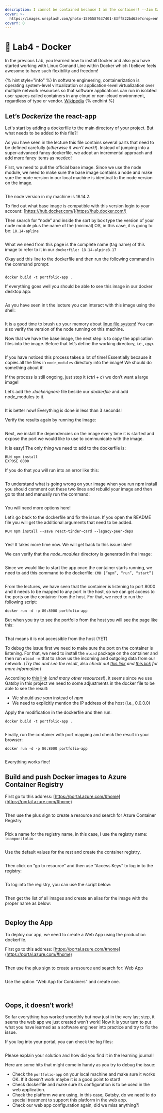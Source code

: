```yaml
---
description: I cannot be contained because I am the container! --Jim Carrey
cover: >-
  https://images.unsplash.com/photo-1595587637401-83ff822bd63e?crop=entropy&cs=srgb&fm=jpg&ixid=M3wxOTcwMjR8MHwxfHNlYXJjaHw0fHxjb250YWluZXJ8ZW58MHx8fHwxNjkyOTkxNDgwfDA&ixlib=rb-4.0.3&q=85
coverY: 0
---
```


# 🎁 Lab4 - Docker

In the previous Lab, you learned how to install Docker and also you have started working with Linux Comand Line within Docker which I believe feels awesome to have such flexibility and freedom!&#x20;

{% hint style="info" %}
In software engineering, containerization is operating system-level virtualization or application-level virtualization over multiple network resources so that software applications can run in isolated user spaces called containers in any cloud or non-cloud environment, regardless of type or vendor. [Wikipedia](https://en.wikipedia.org/wiki/Containerization\_\(computing\))
{% endhint %}

&#x20;

## Let’s _Dockerize_ the react-app

&#x20;

Let's start by adding a dockerfile to the main directory of your project. But what needs to be added to this file?!

As you have seen in the lecture this file contains several parts that need to be defined carefully (_otherwise it won’t work!_). Instead of jumping into a super-advanced fancy dockerfile, we adopt an incremental approach and add more fancy items as needed!

First, we need to pull the official base image. Since we use the node module, we need to make sure the base image contains a node and make sure the node version in our local machine is identical to the node version on the image.

&#x20;

<figure><img src="../.gitbook/assets/image (19) (1) (1) (1) (1).png" alt=""><figcaption></figcaption></figure>

The node version in my machine is 18.14.2.

To find out what base image is compatible with this version login to your account: [https://hub.docker.com/](https://hub.docker.com/)

Then search for “node” and inside the sort by box type the version of your node module plus the name of the (minimal) OS, in this case, it is going to be: `18.14-apline`

<figure><img src="../.gitbook/assets/image (20) (1) (1) (1) (1).png" alt=""><figcaption></figcaption></figure>

What we need from this page is the complete name (tag name) of this image to refer to it in our `dockerfile: 18.14-alpine3.17`

Okay add this line to the dockerfile and then run the following command in the command prompt:

<figure><img src="../.gitbook/assets/image (21) (1) (1) (1) (1).png" alt=""><figcaption></figcaption></figure>

&#x20;

```
docker build -t portfolio-app .
```

&#x20;

If everything goes well you should be able to see this image in our docker desktop app:

<figure><img src="../.gitbook/assets/image (22) (1) (1) (1) (1).png" alt=""><figcaption></figcaption></figure>

&#x20;

As you have seen in t the lecture you can interact with this image using the shell:

<figure><img src="../.gitbook/assets/image (23) (1) (1) (1) (1).png" alt=""><figcaption></figcaption></figure>

&#x20;

It is a good time to brush up your memory about [linux file system](https://www.linuxfoundation.org/blog/blog/classic-sysadmin-the-linux-filesystem-explained)! You can also verify the version of the node running on this machine.

&#x20;

Now that we have the base image, the next step is to copy the application files into the image. Before that let’s define the working directory, i.e., _app_.

&#x20;

<figure><img src="../.gitbook/assets/image (24) (1) (1) (1) (1).png" alt=""><figcaption></figcaption></figure>

&#x20;

If you have noticed this process takes a lot of time! Essentially because it copies all the files in `node_modules` directory into the image! We should do something about it!

If the process is still ongoing, just stop it (_ctrl + c_) we don’t want a large image!

Let’s add the ._dockerignore_ file beside our _dockerfile_ and add node\_modules to it.

<figure><img src="../.gitbook/assets/image (25) (1) (1) (1) (1).png" alt=""><figcaption></figcaption></figure>

It is better now! Everything is done in less than 3 seconds!

&#x20;

Verify the results again by running the image:

<figure><img src="../.gitbook/assets/image (26) (1) (1) (1) (1).png" alt=""><figcaption></figcaption></figure>

Next, we install the dependencies on the image every time it is started and expose the port we would like to use to communicate with the image.



It is easy! The only thing we need to add to the dockerfile is:

```
RUN npm install
EXPOSE 8000
```

&#x20;

If you do that you will run into an error like this:

<figure><img src="../.gitbook/assets/image (27) (1) (1) (1) (1).png" alt=""><figcaption></figcaption></figure>

To understand what is going wrong on your image when you run npm install you should comment out these two lines and rebuild your image and then go to that and manually run the command:

<figure><img src="../.gitbook/assets/image (28) (1) (1) (1) (1).png" alt=""><figcaption></figcaption></figure>

You will need more options here!

Let’s go back to the dockerfile and fix the issue. If you open the README file you will get the additional arguments that need to be added.

```
RUN npm install --save react-tinder-card --legacy-peer-deps
```

<figure><img src="../.gitbook/assets/image (29) (1) (1) (1) (1).png" alt=""><figcaption></figcaption></figure>

&#x20;

Yes! It takes more time now. We will get back to this issue later!

&#x20;

We can verify that the _node\_modules_ directory is generated in the image:

<figure><img src="../.gitbook/assets/image (30) (1) (1) (1) (1).png" alt=""><figcaption></figcaption></figure>

Since we would like to start the app once the container starts running, we need to add this command to the dockerfile: `CMD [“npm”, “run”, “start”]`

&#x20;

<figure><img src="../.gitbook/assets/image (31) (1) (1) (1) (1).png" alt=""><figcaption></figcaption></figure>

&#x20;

From the lectures, we have seen that the container is listening to port 8000 and it needs to be mapped to any port in the host, so we can get access to the ports on the container from the host. For that, we need to run the following script:

&#x20;

```
docker run -d -p 80:8000 portfolio-app
```

&#x20;

But when you try to see the portfolio from the host you will see the page like this:

<figure><img src="../.gitbook/assets/image (32) (1) (1) (1) (1).png" alt=""><figcaption></figcaption></figure>

&#x20;

That means it is not accessible from the host (YET)

&#x20;

To debug the issue first we need to make sure the port on the container is listening. For that, we need to install the `nload` package on the container and then run `nload -m` that to show us the incoming and outgoing data from our network. (_Try this and see the result_, also _check out_ [_this link_](https://alpine.pkgs.org/3.15/alpine-main-aarch64/nload-0.7.4-r3.apk.html) _and_ [_this link_](https://linux-tips.us/monitor-bandwidth-with-nload/) _for more information_)

&#x20;

According to [this link](https://www.parinda.dev/blog/gatsbyjs-with-headless-cms-part-1-04122020/) (_and many other resources!_), it seems since we use Gatsby in this project we need to some adjustments in the docker file to be able to see the result:

* We should use _yarn_ instead of _npm_
* We need to explicitly mention the IP address of the host (i.e., 0.0.0.0)

Apply the modification in the dockerfile and then run:

```
docker build -t portfolio-app .
```

&#x20;

<figure><img src="../.gitbook/assets/image (33) (1) (1) (1) (1).png" alt=""><figcaption></figcaption></figure>

&#x20;

Finally, run the container with port mapping and check the result in your browser:

```
docker run -d -p 80:8000 portfolio-app
```

&#x20;

<figure><img src="../.gitbook/assets/image (34) (1) (1) (1) (1).png" alt=""><figcaption></figcaption></figure>

&#x20;

Everything works fine!

&#x20;

## Build and push Docker images to Azure Container Registry

&#x20;

First go to this address: [https://portal.azure.com/#home](https://portal.azure.com/#home)

<figure><img src="../.gitbook/assets/image (35) (1) (1) (1) (1).png" alt=""><figcaption></figcaption></figure>

&#x20;

Then use the plus sign to create a resource and search for Azure Container Registry

&#x20;

<figure><img src="../.gitbook/assets/image (36) (1) (1) (1) (1).png" alt=""><figcaption></figcaption></figure>

&#x20;

Pick a name for the registry name, in this case, I use the registry name: `teamportfolio`

<figure><img src="../.gitbook/assets/image (37) (1) (1) (1) (1).png" alt=""><figcaption></figcaption></figure>

&#x20;

Use the default values for the rest and create the container registry.

<figure><img src="../.gitbook/assets/image (38) (1) (1) (1) (1).png" alt=""><figcaption></figcaption></figure>

&#x20;

Then click on “go to resource” and then use “Access Keys” to log in to the registry:

<figure><img src="../.gitbook/assets/image (39) (1) (1) (1) (1).png" alt=""><figcaption></figcaption></figure>

To log into the registry, you can use the script below:

&#x20;

<figure><img src="../.gitbook/assets/image (40) (1) (1) (1).png" alt=""><figcaption></figcaption></figure>

Then get the list of all images and create an alias for the image with the proper name as below:

&#x20;

<figure><img src="../.gitbook/assets/image (41) (1) (1) (1).png" alt=""><figcaption></figcaption></figure>



## Deploy the App

To deploy our app, we need to create a Web App using the production dockerfile.

First go to this address: [https://portal.azure.com/#home](https://portal.azure.com/#home)

<figure><img src="../.gitbook/assets/image (42) (1) (1) (1).png" alt=""><figcaption></figcaption></figure>

Then use the plus sign to create a resource and search for: Web App

<figure><img src="../.gitbook/assets/image (43) (1) (1) (1).png" alt=""><figcaption></figcaption></figure>

Use the option “Web App for Containers” and create one.

<figure><img src="../.gitbook/assets/image (46) (1) (1) (1).png" alt=""><figcaption></figcaption></figure>

&#x20;

<figure><img src="../.gitbook/assets/image (47) (1) (1) (1).png" alt=""><figcaption></figcaption></figure>



## Oops, it doesn’t work!

So far everything has worked smoothly but now just in the very last step, it seems the web app we just created won’t work! Now it is your turn to put what you have learned as a software engineer into practice and try to fix the issue.

&#x20;

If you log into your portal, you can check the log files:

&#x20;

<figure><img src="../.gitbook/assets/image (48) (1) (1) (1).png" alt=""><figcaption></figcaption></figure>



Please explain your solution and how did you find it in the learning journal!

Here are some hits that might come in handy as you try to debug the issue:

* Check the `portfolio-app` on your local machine and make sure it works OK. If it doesn't work maybe it is a good point to start!
* Check dockerfile and make sure its configuration is to be used in the web application.
* Check the platform we are using, in this case, Gatsby, do we need to do special treatment to support this platform in the web app.
* &#x20;Check our web app configuration again, did we miss anything?!



